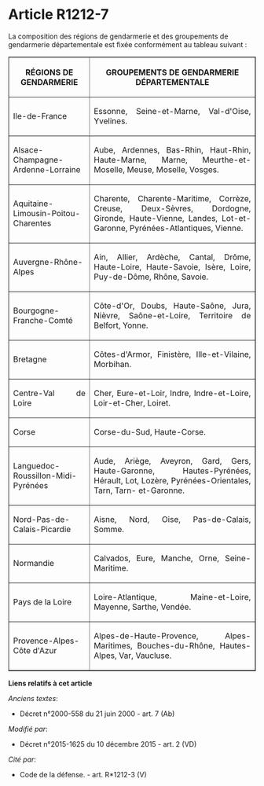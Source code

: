 # Article R1212-7

La  composition des régions de gendarmerie et des groupements de  gendarmerie départementale est fixée conformément au
tableau suivant : 

<table border="1">
    <tbody>
      <tr>
        <th>

RÉGIONS DE GENDARMERIE 

</th>
        <th>

GROUPEMENTS DE GENDARMERIE DÉPARTEMENTALE 

</th>
      </tr>
      <tr>
        <td align="justify" valign="middle">

Ile-de-France 

</td>
        <td valign="middle" align="justify">

Essonne, Seine-et-Marne, Val-d'Oise, Yvelines. 

</td>
      </tr>
      <tr>
        <td align="justify" valign="middle">

Alsace-Champagne-Ardenne-Lorraine 

</td>
        <td align="justify" valign="middle">

Aube, Ardennes, Bas-Rhin, Haut-Rhin, Haute-Marne, Marne, Meurthe-et-Moselle, Meuse, Moselle, Vosges. 

</td>
      </tr>
      <tr>
        <td valign="middle" align="justify">

Aquitaine-Limousin-Poitou-Charentes 

</td>
        <td align="justify" valign="middle">

Charente,  Charente-Maritime, Corrèze, Creuse, Deux-Sèvres, Dordogne, Gironde,  Haute-Vienne, Landes, Lot-et-Garonne,
Pyrénées-Atlantiques, Vienne. 

</td>
      </tr>
      <tr>
        <td align="justify" valign="middle">

Auvergne-Rhône-Alpes 

</td>
        <td align="justify" valign="middle">

Ain, Allier, Ardèche, Cantal, Drôme, Haute-Loire, Haute-Savoie, Isère, Loire, Puy-de-Dôme, Rhône, Savoie. 

</td>
      </tr>
      <tr>
        <td valign="middle" align="justify">

Bourgogne-Franche-Comté 

</td>
        <td align="justify" valign="middle">

Côte-d'Or, Doubs, Haute-Saône, Jura, Nièvre, Saône-et-Loire, Territoire de Belfort, Yonne. 

</td>
      </tr>
      <tr>
        <td valign="middle" align="justify">

Bretagne 

</td>
        <td valign="middle" align="justify">

Côtes-d'Armor, Finistère, Ille-et-Vilaine, Morbihan. 

</td>
      </tr>
      <tr>
        <td align="justify" valign="middle">

Centre-Val de Loire 

</td>
        <td valign="middle" align="justify">

Cher, Eure-et-Loir, Indre, Indre-et-Loire, Loir-et-Cher, Loiret. 

</td>
      </tr>
      <tr>
        <td align="justify" valign="middle">

Corse 

</td>
        <td align="justify" valign="middle">

Corse-du-Sud, Haute-Corse. 

</td>
      </tr>
      <tr>
        <td valign="middle" align="justify">

Languedoc-Roussillon-Midi-Pyrénées 

</td>
        <td valign="middle" align="justify">

Aude,  Ariège, Aveyron, Gard, Gers, Haute-Garonne, Hautes-Pyrénées, Hérault,  Lot, Lozère, Pyrénées-Orientales, Tarn, Tarn-
et-Garonne. 

</td>
      </tr>
      <tr>
        <td align="justify" valign="middle">

Nord-Pas-de-Calais-Picardie 

</td>
        <td align="justify" valign="middle">

Aisne, Nord, Oise, Pas-de-Calais, Somme. 

</td>
      </tr>
      <tr>
        <td align="justify" valign="middle">

Normandie 

</td>
        <td align="justify" valign="middle">

Calvados, Eure, Manche, Orne, Seine-Maritime. 

</td>
      </tr>
      <tr>
        <td valign="middle" align="justify">

Pays de la Loire 

</td>
        <td valign="middle" align="justify">

Loire-Atlantique, Maine-et-Loire, Mayenne, Sarthe, Vendée. 

</td>
      </tr>
      <tr>
        <td align="justify" valign="middle">

Provence-Alpes-Côte d'Azur 

</td>
        <td valign="middle" align="justify">

Alpes-de-Haute-Provence, Alpes-Maritimes, Bouches-du-Rhône, Hautes-Alpes, Var, Vaucluse.</td>
      </tr>
    </tbody>
  </table>

**Liens relatifs à cet article**

_Anciens textes_:

  - Décret n°2000-558 du 21 juin 2000 - art. 7 (Ab)

_Modifié par_:

  - Décret n°2015-1625 du 10 décembre 2015 - art. 2 (VD)

_Cité par_:

  - Code de la défense. - art. R*1212-3 (V)
